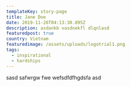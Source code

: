 ```yaml
---
templateKey: story-page
title: Jane Doe
date: 2019-11-26T04:13:30.895Z
description: asdankb vasdnekfl dlqnlasd
featuredpost: true
country: Vietnam
featuredimage: /assets/uploads/logotrial1.png
tags:
  - inspirational
  - hardships
---
```

sasd safwrgw fwe wefsdfdfhgdsfa asd
